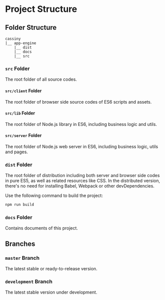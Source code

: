 # Project Structure

## Folder Structure
```
cassiny
|__ app-engine
    |__ dist
    |__ docs
    |__ src
```

### `src` Folder
The root folder of all source codes.

#### `src/client` Folder
The root folder of browser side source codes of ES6 scripts and assets.

#### `src/lib` Folder
The root folder of Node.js library in ES6, including business logic and utils.

#### `src/server` Folder
The root folder of Node.js web server in ES6, including business logic, utils
and pages.

### `dist` Folder
The root folder of distribution including both server and browser side codes in
pure ES5, as well as related resources like CSS.
In the distributed version, there's no need for installing Babel, Webpack or
other devDependencies.

Use the following command to build the project:
```sh
npm run build
```

### `docs` Folder
Contains documents of this project.



## Branches
### `master` Branch
The latest stable or ready-to-release version.

### `development` Branch
The latest stable version under development.
